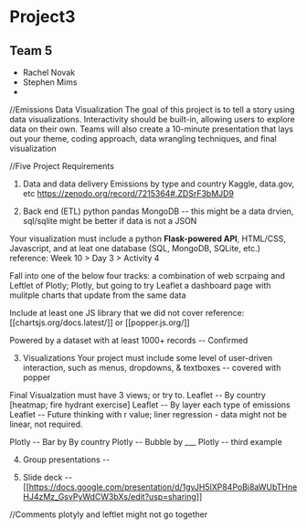 # Project3

## Team 5
* Rachel Novak
* Stephen Mims
* 
//Emissions Data Visualization
The goal of this project is to tell a story using data visualizations.
Interactivity should be built-in, allowing users to explore data on their own.
Teams will also create a 10-minute presentation that lays out your theme, coding approach, data wrangling techniques, and final visualization

//Five Project Requirements

1. Data and data delivery
Emissions by type and country
Kaggle, data.gov, etc
https://zenodo.org/record/7215364#.ZDSrF3bMJD9

2. Back end (ETL)
python
pandas
MongoDB -- this might be a data drvien, sql/sqlite might be better if data is not a JSON

Your visualization must include a python **Flask-powered API**, HTML/CSS, Javascript, and at leat one database (SQL, MongoDB, SQLite, etc.)
reference: Week 10 > Day 3 > Activity 4

Fall into one of the below four tracks:
a combination of web scrpaing and Leftlet of Plotly; Plotly, but going to try Leaflet
a dashboard page with mulitple charts that update from the same data

Include at least one JS library that we did not cover 
reference: [[chartsjs.org/docs.latest/]] or [[popper.js.org/]]

Powered by a dataset with at least 1000+ records -- Confirmed

3. Visualizations
Your project must include some level of user-driven interaction, such as menus, dropdowns, & textboxes 
-- covered with popper

Final Visualzation must have 3 views; or try to. 
Leaflet -- By country [heatmap; fire hydrant exercise]
Leaflet -- By layer each type of emissions
Leaflet -- Future thinking with r value; liner regression - data might not be linear, not required. 

Plotly -- Bar by By country
Plotly -- Bubble by ___
Plotly -- third example

4. Group presentations
-- 

5. Slide deck
-- [[https://docs.google.com/presentation/d/1gvJH5lXP84PoBj8aWUbTHneHJ4zMz_GsvPyWdCW3bXs/edit?usp=sharing]]


//Comments 
plotyly and leftlet might not go together


